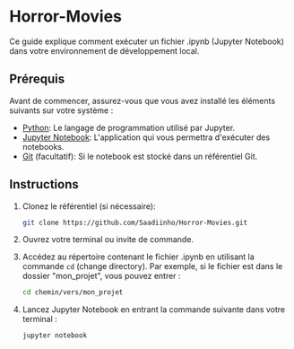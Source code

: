 # Horror-Movies

Ce guide explique comment exécuter un fichier .ipynb (Jupyter Notebook) dans votre environnement de développement local.

## Prérequis

Avant de commencer, assurez-vous que vous avez installé les éléments suivants sur votre système :

- [Python](https://www.python.org/downloads/): Le langage de programmation utilisé par Jupyter.
- [Jupyter Notebook](https://jupyter.org/install): L'application qui vous permettra d'exécuter des notebooks.
- [Git](https://git-scm.com/downloads) (facultatif): Si le notebook est stocké dans un référentiel Git.

## Instructions

1. Clonez le référentiel (si nécessaire):

   ```bash
   git clone https://github.com/Saadiinho/Horror-Movies.git

2. Ouvrez votre terminal ou invite de commande.

3. Accédez au répertoire contenant le fichier .ipynb en utilisant la commande `cd` (change directory). Par exemple, si le fichier est dans le dossier "mon_projet", vous pouvez entrer :

   ```bash
   cd chemin/vers/mon_projet

4. Lancez Jupyter Notebook en entrant la commande suivante dans votre terminal :

   ```bash
   jupyter notebook
